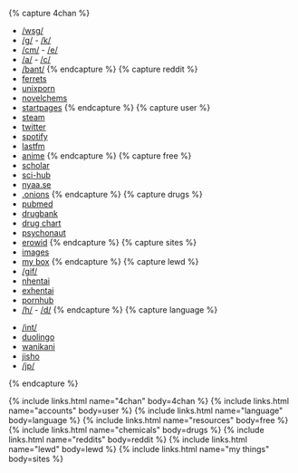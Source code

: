 {% capture 4chan %}
* [/wsg/](https://4chan.org/wsg)
* [/g/](https://4chan.org/g) - [/k/](https://4chan.org/k)
* [/cm/](https://4chan.org/cm) - [/e/](https://4chan.org/e)
* [/a/](https://4chan.org/a) - [/c/](https://4chan.org/c)
* [/bant/](https://4chan.org/bant)
{% endcapture %}
{% capture reddit %}
* [ferrets](https://www.reddit.com/r/ferrets)
* [unixporn](https://www.reddit.com/r/unixporn)
* [novelchems](https://www.reddit.com/r/researchchemicals)
* [startpages](https://www.reddit.com/r/startpages)
{% endcapture %}
{% capture user %}
* [steam](https://steamcommunity.com/id/{{site.steam}})
* [twitter](https://twitter.com/{{site.twitter}})
* [spotify](https://open.spotify.com/user/{{site.spotify}})
* [lastfm](https://last.fm/user/{{site.lastfm}})
* [anime](https://myanimelist.net/profile/{{site.anime}})
{% endcapture %}
{% capture free %}
* [scholar](https://scholar.google.com)
* [sci-hub](https://sci-hub.se)
* [nyaa.se](https://pantsu.cat)
* [.onions](https://dark.fail)
{% endcapture %}
{% capture drugs %}
* [pubmed](https://www.ncbi.nlm.nih.gov/pubmed/)
* [drugbank](https://www.drugbank.ca)
* [drug chart](http://web.mit.edu/zakf/www/drugchart)
* [psychonaut](https://psychonautwiki.org/wiki/Main_Page)
* [erowid](https://erowid.org/psychoactives/)
{% endcapture %}
{% capture sites %}
* [images](https://illegal.pics)
* [my box](https://hrt.pw)
{% endcapture %}
{% capture lewd %}
* [/gif/](https://4chan.org/gif)
* [nhentai](https://nhentai.net)
* [exhentai](https://exhentai.org)
* [pornhub](https://pornhub.com)
* [/h/](https://4chan.org/d) - [/d/](https://4chan.org/d)
{% endcapture %}
{% capture language %}
<!-- * [advent](https://adventofcode.com/) -->
* [/int/](https://4chan.org/int)
* [duolingo](https://duolingo.com)
* [wanikani](https://wanikani.com)
* [jisho](https://jisho.org)
* [/jp/](https://4chan.org/jp)
<!-- * [codewars](https://codewars.com) -->
{% endcapture %}
<!-- Print Out -->
<section id = "links">
  {% include links.html
    name="4chan" body=4chan %}
  {% include links.html
    name="accounts" body=user %}
  {% include links.html
    name="language" body=language %}
  {% include links.html
    name="resources" body=free %}
  {% include links.html
    name="chemicals" body=drugs %}
  {% include links.html
    name="reddits" body=reddit %}
  {% include links.html
    name="lewd" body=lewd %}
  {% include links.html
    name="my things" body=sites %}
</section>
